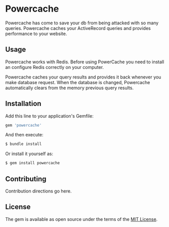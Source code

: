# Powercache
Powercache has come to save your db from being attacked with so many queries.
Powercache caches your ActiveRecord queries and provides performance to your website.

## Usage
Powercache works with Redis. Before using PowerCache you need to install an configure Redis
correctly on your computer.

Powercache caches your query results and provides it back whenever you make database request.
When the database is changed, Powercache automatically clears from the memory previous query results.


## Installation
Add this line to your application's Gemfile:

```ruby
gem 'powercache'
```

And then execute:
```bash
$ bundle install
```

Or install it yourself as:
```bash
$ gem install powercache
```

## Contributing
Contribution directions go here.

## License
The gem is available as open source under the terms of the [MIT License](http://opensource.org/licenses/MIT).
